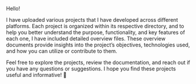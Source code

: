 Hello!  

I have uploaded various projects that I have developed across different platforms. Each project is organized within its respective directory, and to help you better understand the purpose, functionality, and key features of each one, I have included detailed overview files. These overview documents provide insights into the project’s objectives, technologies used, and how you can utilize or contribute to them.  

Feel free to explore the projects, review the documentation, and reach out if you have any questions or suggestions. I hope you find these projects useful and informative! 🚀
